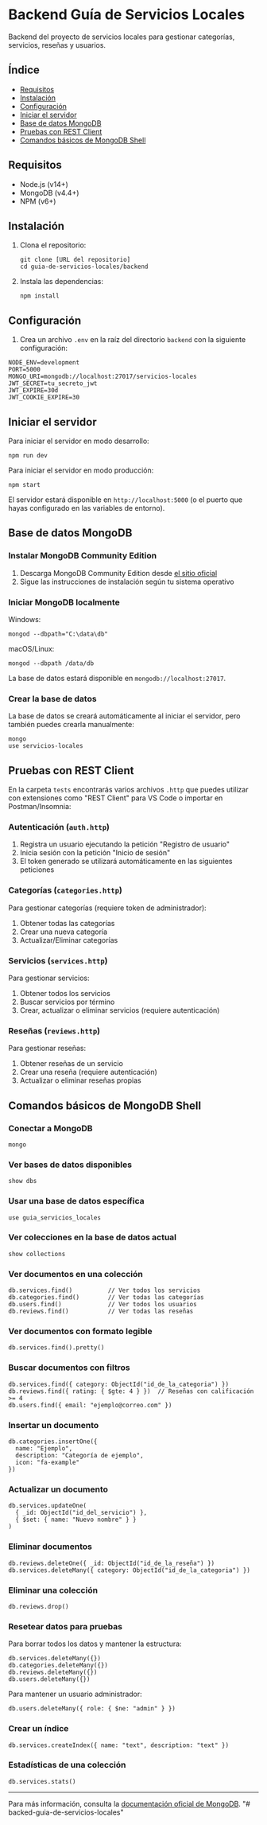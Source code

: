 # Backend Guía de Servicios Locales

Backend del proyecto de servicios locales para gestionar categorías, servicios, reseñas y usuarios.

## Índice
- [Requisitos](#requisitos)
- [Instalación](#instalación)
- [Configuración](#configuración)
- [Iniciar el servidor](#iniciar-el-servidor)
- [Base de datos MongoDB](#base-de-datos-mongodb)
- [Pruebas con REST Client](#pruebas-con-rest-client)
- [Comandos básicos de MongoDB Shell](#comandos-básicos-de-mongodb-shell)

## Requisitos

- Node.js (v14+)
- MongoDB (v4.4+)
- NPM (v6+)

## Instalación

1. Clona el repositorio:
   ```
   git clone [URL del repositorio]
   cd guia-de-servicios-locales/backend
   ```

2. Instala las dependencias:
   ```
   npm install
   ```

## Configuración

1. Crea un archivo `.env` en la raíz del directorio `backend` con la siguiente configuración:

```
NODE_ENV=development
PORT=5000
MONGO_URI=mongodb://localhost:27017/servicios-locales
JWT_SECRET=tu_secreto_jwt
JWT_EXPIRE=30d
JWT_COOKIE_EXPIRE=30
```

## Iniciar el servidor

Para iniciar el servidor en modo desarrollo:

```
npm run dev
```

Para iniciar el servidor en modo producción:

```
npm start
```

El servidor estará disponible en `http://localhost:5000` (o el puerto que hayas configurado en las variables de entorno).

## Base de datos MongoDB

### Instalar MongoDB Community Edition

1. Descarga MongoDB Community Edition desde [el sitio oficial](https://www.mongodb.com/try/download/community)
2. Sigue las instrucciones de instalación según tu sistema operativo

### Iniciar MongoDB localmente

Windows:
```
mongod --dbpath="C:\data\db"
```

macOS/Linux:
```
mongod --dbpath /data/db
```

La base de datos estará disponible en `mongodb://localhost:27017`.

### Crear la base de datos

La base de datos se creará automáticamente al iniciar el servidor, pero también puedes crearla manualmente:

```
mongo
use servicios-locales
```

## Pruebas con REST Client

En la carpeta `tests` encontrarás varios archivos `.http` que puedes utilizar con extensiones como "REST Client" para VS Code o importar en Postman/Insomnia:

### Autenticación (`auth.http`)

1. Registra un usuario ejecutando la petición "Registro de usuario"
2. Inicia sesión con la petición "Inicio de sesión"
3. El token generado se utilizará automáticamente en las siguientes peticiones

### Categorías (`categories.http`)

Para gestionar categorías (requiere token de administrador):
1. Obtener todas las categorías
2. Crear una nueva categoría
3. Actualizar/Eliminar categorías

### Servicios (`services.http`)

Para gestionar servicios:
1. Obtener todos los servicios
2. Buscar servicios por término
3. Crear, actualizar o eliminar servicios (requiere autenticación)

### Reseñas (`reviews.http`)

Para gestionar reseñas:
1. Obtener reseñas de un servicio
2. Crear una reseña (requiere autenticación)
3. Actualizar o eliminar reseñas propias

## Comandos básicos de MongoDB Shell

### Conectar a MongoDB

```
mongo
```

### Ver bases de datos disponibles

```
show dbs
```

### Usar una base de datos específica

```
use guia_servicios_locales
```

### Ver colecciones en la base de datos actual

```
show collections
```

### Ver documentos en una colección

```
db.services.find()          // Ver todos los servicios
db.categories.find()        // Ver todas las categorías
db.users.find()             // Ver todos los usuarios
db.reviews.find()           // Ver todas las reseñas
```

### Ver documentos con formato legible

```
db.services.find().pretty()
```

### Buscar documentos con filtros

```
db.services.find({ category: ObjectId("id_de_la_categoria") })
db.reviews.find({ rating: { $gte: 4 } })  // Reseñas con calificación >= 4
db.users.find({ email: "ejemplo@correo.com" })
```

### Insertar un documento

```
db.categories.insertOne({
  name: "Ejemplo",
  description: "Categoría de ejemplo",
  icon: "fa-example"
})
```

### Actualizar un documento

```
db.services.updateOne(
  { _id: ObjectId("id_del_servicio") },
  { $set: { name: "Nuevo nombre" } }
)
```

### Eliminar documentos

```
db.reviews.deleteOne({ _id: ObjectId("id_de_la_reseña") })
db.services.deleteMany({ category: ObjectId("id_de_la_categoria") })
```

### Eliminar una colección

```
db.reviews.drop()
```

### Resetear datos para pruebas

Para borrar todos los datos y mantener la estructura:

```
db.services.deleteMany({})
db.categories.deleteMany({})
db.reviews.deleteMany({})
db.users.deleteMany({})
```

Para mantener un usuario administrador:

```
db.users.deleteMany({ role: { $ne: "admin" } })
```

### Crear un índice

```
db.services.createIndex({ name: "text", description: "text" })
```

### Estadísticas de una colección

```
db.services.stats()
```

---

Para más información, consulta la [documentación oficial de MongoDB](https://docs.mongodb.com/).
"# backed-guia-de-servicios-locales" 
